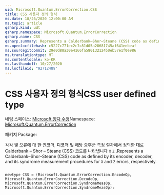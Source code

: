 ```yaml
---
uid: Microsoft.Quantum.ErrorCorrection.CSS
title: CSS 사용자 정의 형식
ms.date: 10/26/2020 12:00:00 AM
ms.topic: article
qsharp.kind: udt
qsharp.namespace: Microsoft.Quantum.ErrorCorrection
qsharp.name: CSS
qsharp.summary: Represents a Calderbank–Shor–Steane (CSS) code as defined by its encoder, decoder, and its syndrome measurement procedures for `X` and `Z` errors, respectively.
ms.openlocfilehash: c5227c771ec2c7c81d05a28681745af641eebeaf
ms.sourcegitcommit: 29e0d88a30e4166fa580132124b0eb57e1f0e986
ms.translationtype: MT
ms.contentlocale: ko-KR
ms.lasthandoff: 10/27/2020
ms.locfileid: "92712489"
---
```

# <a name="css-user-defined-type"></a><span data-ttu-id="528ad-102">CSS 사용자 정의 형식</span><span class="sxs-lookup"><span data-stu-id="528ad-102">CSS user defined type</span></span>

<span data-ttu-id="528ad-103">네임 스페이스: [Microsoft 양자 수정](xref:Microsoft.Quantum.ErrorCorrection)</span><span class="sxs-lookup"><span data-stu-id="528ad-103">Namespace: [Microsoft.Quantum.ErrorCorrection](xref:Microsoft.Quantum.ErrorCorrection)</span></span>

<span data-ttu-id="528ad-104">패키지 [](https://nuget.org/packages/)</span><span class="sxs-lookup"><span data-stu-id="528ad-104">Package: [](https://nuget.org/packages/)</span></span>


<span data-ttu-id="528ad-105">각각 및 오류에 대 한 인코더, 디코더 및 해당 증후군 측정 절차에서 정의한 대로 Calderbank – Shor – Steane (CSS) 코드를 나타냅니다 `X` `Z` .</span><span class="sxs-lookup"><span data-stu-id="528ad-105">Represents a Calderbank–Shor–Steane (CSS) code as defined by its encoder, decoder, and its syndrome measurement procedures for `X` and `Z` errors, respectively.</span></span>

```qsharp

newtype CSS = (Microsoft.Quantum.ErrorCorrection.EncodeOp, Microsoft.Quantum.ErrorCorrection.DecodeOp, Microsoft.Quantum.ErrorCorrection.SyndromeMeasOp, Microsoft.Quantum.ErrorCorrection.SyndromeMeasOp);
```

